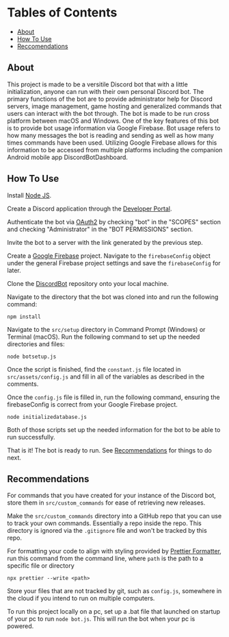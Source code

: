 # Tables of Contents

-   [About](#about)
-   [How To Use](#how-to-use)
-   [Reccomendations](#recommendations)

## About

This project is made to be a versitile Discord bot that with a little initialization, anyone can run with their own personal Discord bot. The primary functions of the bot are to provide administrator help for Discord servers, image management, game hosting and generalized commands that users can interact with the bot through. The bot is made to be run cross platform between macOS and Windows. One of the key features of this bot is to provide bot usage information via Google Firebase. Bot usage refers to how many messages the bot is reading and sending as well as how many times commands have been used. Utilizing Google Firebase allows for this information to be accessed from multiple platforms including the companion Android mobile app DiscordBotDashboard.

## How To Use

Install [Node JS].

Create a Discord application through the [Developer Portal].

Authenticate the bot via [OAuth2] by checking "bot" in the "SCOPES" section and checking "Administrator" in the "BOT PERMISSIONS" section.

Invite the bot to a server with the link generated by the previous step.

Create a [Google Firebase] project. Navigate to the `firebaseConfig` object under the general Firebase project settings and save the `firebaseConfig` for later.

Clone the [DiscordBot] repository onto your local machine.

Navigate to the directory that the bot was cloned into and run the following command:

```
npm install
```

Navigate to the `src/setup` directory in Command Prompt (Windows) or Terminal (macOS). Run the following command to set up the needed directories and files:

```
node botsetup.js
```

Once the script is finished, find the `constant.js` file located in `src/assets/config.js` and fill in all of the variables as described in the comments.

Once the `config.js` file is filled in, run the following command, ensuring the firebaseConfig is correct from your Google Firebase project.

```
node initializedatabase.js
```

Both of those scripts set up the needed information for the bot to be able to run successfully.

That is it! The bot is ready to run. See [Recommendations](#recommendations) for things to do next.

## Recommendations

For commands that you have created for your instance of the Discord bot, store them in `src/custom_commands` for ease of retrieving new releases.

Make the `src/custom_commands` directory into a GitHub repo that you can use to track your own commands. Essentially a repo inside the repo. This directory is ignored via the `.gitignore` file and won't be tracked by this repo.

For formatting your code to align with styling provided by [Prettier Formatter], run this command from the command line, where `path` is the path to a specific file or directory

```
npx prettier --write <path>
```

Store your files that are not tracked by git, such as `config.js`, somewhere in the cloud if you intend to run on multiple computers.

To run this project locally on a pc, set up a .bat file that launched on startup of your pc to run `node bot.js`. This will run the bot when your pc is powered.

[Node JS]: https://nodejs.org/en
[Discord JS]: https://Discord.js.org/
[Google Firebase]: https://firebase.google.com/?gad=1&gclid=Cj0KCQjwzdOlBhCNARIsAPMwjbwsfaH4JpU6-t17n2vcnwwPp2mO-GNbUWrTj_7uWTxdCmZhMEAX0XMaAjktEALw_wcB&gclsrc=aw.ds
[Prettier Formatter]: https://prettier.io/
[Developer Portal]: https://Discord.com/developers/applications
[OAuth2]: https://Discord.com/developers/docs/topics/oauth2
[DiscordBot]: https://github.com/Logan-Rising/DiscordBot
[canvas-gif]: https://github.com/newtykins/canvas-gif
